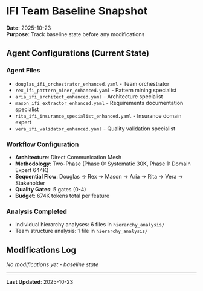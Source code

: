 # IFI Team Baseline Snapshot

**Date**: 2025-10-23  
**Purpose**: Track baseline state before any modifications

## Agent Configurations (Current State)

### Agent Files
- `douglas_ifi_orchestrator_enhanced.yaml` - Team orchestrator
- `rex_ifi_pattern_miner_enhanced.yaml` - Pattern mining specialist
- `aria_ifi_architect_enhanced.yaml` - Architecture specialist
- `mason_ifi_extractor_enhanced.yaml` - Requirements documentation specialist
- `rita_ifi_insurance_specialist_enhanced.yaml` - Insurance domain expert
- `vera_ifi_validator_enhanced.yaml` - Quality validation specialist

### Workflow Configuration
- **Architecture**: Direct Communication Mesh
- **Methodology**: Two-Phase (Phase 0: Systematic 30K, Phase 1: Domain Expert 644K)
- **Sequential Flow**: Douglas → Rex → Mason → Aria → Rita → Vera → Stakeholder
- **Quality Gates**: 5 gates (0-4)
- **Budget**: 674K tokens total per feature

### Analysis Completed
- Individual hierarchy analyses: 6 files in `hierarchy_analysis/`
- Team structure analysis: 1 file in `hierarchy_analysis/`

## Modifications Log

*No modifications yet - baseline state*

---

**Last Updated**: 2025-10-23
